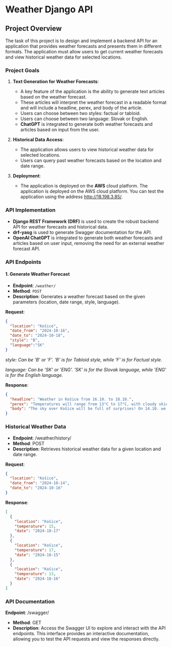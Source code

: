 # Weather Django API

## Project Overview

The task of this project is to design and implement a backend API for an application that provides weather forecasts and presents them in different formats. The application must allow users to get current weather forecasts and view historical weather data for selected locations.

### Project Goals

1. **Text Generation for Weather Forecasts**:
   - A key feature of the application is the ability to generate text articles based on the weather forecast.
   - These articles will interpret the weather forecast in a readable format and will include a headline, perex, and body of the article.
   - Users can choose between two styles: factual or tabloid.
   - Users can choose between two language: Slovak or English.
   - **ChatGPT** is integrated to generate both weather forecasts and articles based on input from the user.

2. **Historical Data Access**:
   - The application allows users to view historical weather data for selected locations.
   - Users can query past weather forecasts based on the location and date range.

3. **Deployment**:
   - The application is deployed on the **AWS** cloud platform. The application is deployed on the AWS cloud platform. You can test the application using the address http://18.198.3.85/.

### API Implementation

- **Django REST Framework (DRF)** is used to create the robust backend API for weather forecasts and historical data.
- **drf-yasg** is used to generate Swagger documentation for the API.
- **OpenAI ChatGPT** is integrated to generate both weather forecasts and articles based on user input, removing the need for an external weather forecast API.

### API Endpoints

#### 1. Generate Weather Forecast
- **Endpoint**: `/weather/`
- **Method**: `POST`
- **Description**: Generates a weather forecast based on the given parameters (location, date range, style, language).



**Request**:
```json
{
  "location": "Košice",
  "date_from": "2024-10-16",
  "date_to": "2024-10-18",
  "style": "B",
  "language":"SK"
}
```
*style: Can be 'B' or 'F'. 'B' is for Tabloid style, while 'F' is for Factual style.*

*language: Can be 'SK' or 'ENG'. 'SK' is for the Slovak language, while 'ENG' is for the English language.*


**Response**:
```json
{
  "headline": "Weather in Košice from 16.10. to 18.10.",
  "perex": "Temperatures will range from 13°C to 17°C, with cloudy skies and possible rain.",
  "body": "The sky over Košice will be full of surprises! On 14.10. we expect 15°C, then 17°C on 15.10., and finally 13°C on 16.10. With clouds and a chance of rain, don't forget your umbrella!"
}
```
### Historical Weather Data

- **Endpoint**: /weather/history/
- **Method**: POST
- **Description**: Retrieves historical weather data for a given location and date range.

**Request**:
```json
{
  "location": "Košice",
  "date_from": "2024-10-14",
  "date_to": "2024-10-16"
}
```

**Response**:
```json
[
  {
    "location": "Košice",
    "temperature": 15,
    "date": "2024-10-17"
  },
  {
    "location": "Košice",
    "temperature": 17,
    "date": "2024-10-15"
  },
  {
    "location": "Košice",
    "temperature": 13,
    "date": "2024-10-16"
  }
]
```
### API Documentation

**Endpoint**: /swagger/  
- **Method**: GET  
- **Description**: Access the Swagger UI to explore and interact with the API endpoints. This interface provides an interactive documentation, allowing you to test the API requests and view the responses directly.

  
